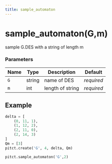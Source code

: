 ```yaml
---
title: sample_automaton
---
```


# sample_automaton(G,m)

sample G.DES with a string of length m

### Parameters
| Name       | Type    | Description      |  Default   |
|------------|---------|------------------|------------|
| `G`        | string  | name of DES      | *required* |
| `m`        | int     | length of string | *required* |



## Example

```python title="sample 1"
delta = [
    (0, 11, 1),
    (1, 12, 2),
    (2, 11, 0),
    (2, 14, 3)
]
Qm = [3]
pitct.create('G', 4, delta, Qm)

pitct.sample_automaton('G',2)
```
